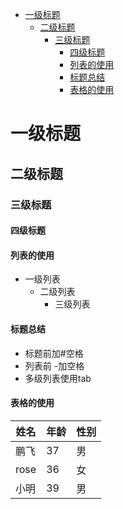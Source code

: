 - [一级标题](#%e4%b8%80%e7%ba%a7%e6%a0%87%e9%a2%98)
  - [二级标题](#%e4%ba%8c%e7%ba%a7%e6%a0%87%e9%a2%98)
    - [三级标题](#%e4%b8%89%e7%ba%a7%e6%a0%87%e9%a2%98)
      - [四级标题](#%e5%9b%9b%e7%ba%a7%e6%a0%87%e9%a2%98)
      - [列表的使用](#%e5%88%97%e8%a1%a8%e7%9a%84%e4%bd%bf%e7%94%a8)
      - [标题总结](#%e6%a0%87%e9%a2%98%e6%80%bb%e7%bb%93)
      - [表格的使用](#%e8%a1%a8%e6%a0%bc%e7%9a%84%e4%bd%bf%e7%94%a8)

# 一级标题

## 二级标题

### 三级标题

#### 四级标题

#### 列表的使用

- 一级列表
  - 二级列表
    - 三级列表

#### 标题总结

- 标题前加#空格
- 列表前 -加空格
- 多级列表使用tab

#### 表格的使用

姓名 | 年龄 | 性别
-|-|-
鹏飞|37|男
rose|36|女
小明|39|男
